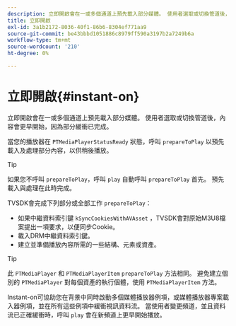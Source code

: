 ```yaml
---
description: 立即開啟會在一或多個通道上預先載入部分媒體。 使用者選取或切換管道後，內容會更早開始，因為部分緩衝已完成。
title: 立即開啟
exl-id: 3a1b2172-8036-40f1-86b6-8304ef771aa9
source-git-commit: be43bbbd1051886c8979ff590a3197b2a7249b6a
workflow-type: tm+mt
source-wordcount: '210'
ht-degree: 0%

---
```


# 立即開啟{#instant-on}

立即開啟會在一或多個通道上預先載入部分媒體。 使用者選取或切換管道後，內容會更早開始，因為部分緩衝已完成。

當您的播放器在 `PTMediaPlayerStatusReady` 狀態，呼叫 `prepareToPlay` 以預先載入及處理部分內容，以供稍後播放。

>[!TIP]
>
>如果您不呼叫 `prepareToPlay`，呼叫 `play` 自動呼叫 `prepareToPlay` 首先。 預先載入與處理在此時完成。

TVSDK會完成下列部分或全部工作 `prepareToPlay`：

* 如果中繼資料索引鍵 `kSyncCookiesWithAVAsset` ，TVSDK會對原始M3U8檔案提出一項要求，以便同步Cookie。
* 載入DRM中繼資料索引鍵。
* 建立並準備播放內容所需的一些結構、元素或資產。

>[!TIP]
>
>此 `PTMediaPlayer` 和 `PTMediaPlayerItem` `prepareToPlay` 方法相同。 避免建立個別的 `PTMediaPlayer` 對每個資產的執行個體，使用 `PTMediaPlayerItem` 方法。

Instant-on可協助您在背景中同時啟動多個媒體播放器例項，或媒體播放器專案載入器例項，並在所有這些例項中緩衝視訊資料流。 當使用者變更頻道，並且資料流已正確緩衝時，呼叫 `play` 會在新頻道上更早開始播放。
